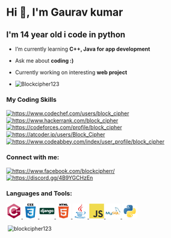 <h1 align="left">Hi 👋, I'm Gaurav kumar </h1>
<h2 align="left">I'm 14 year old i code in python </h3>

- I’m currently learning **C++, Java for app development**

- Ask me about **coding :)**

- Currently working on interesting **web project**
- <p align="left"> <img src="https://komarev.com/ghpvc/?username=Blockcipher123&label=Profile%20views&color=0e75b6&style=flat" alt="Blockcipher123" /> </p>

<!-- - 📫 How to reach me **blockcipher1@gmail.com** -->

<!-- my coding skills -->

<h3 align="left">My Coding Skills</h3>
<p align="left">
	<a href="https://www.codechef.com/users/block_cipher" target="blank"><img align="center" src="https://cdn.jsdelivr.net/npm/simple-icons@3.1.0/icons/codechef.svg" alt="https://www.codechef.com/users/block_cipher" height="30" width="40" /></a>
	<a href="https://www.hackerrank.com/block_cipher" target="blank"><img align="center" src="https://raw.githubusercontent.com/rahuldkjain/github-profile-readme-generator/master/src/images/icons/Social/hackerrank.svg" alt="https://www.hackerrank.com/block_cipher" height="30" width="40" /></a>
	<a href="https://codeforces.com/profile/block_cipher" target="blank"><img align="center" src="https://raw.githubusercontent.com/rahuldkjain/github-profile-readme-generator/master/src/images/icons/Social/codeforces.svg" alt="https://codeforces.com/profile/block_cipher" height="30" width="40" /></a>
	<a href="https://atcoder.jp/users/Block_Cipher" target="blank"><img align="center" src="https://user-images.githubusercontent.com/84004110/151791825-70a97e8b-da29-445f-ba13-e13ae4adaeab.png" alt="https://atcoder.jp/users/Block_Cipher" height="35" width="40"/></a>
	<a href="https://www.codeabbey.com/index/user_profile/block_cipher" target="blank"><img align="center" src="https://user-images.githubusercontent.com/84004110/151793264-e80e9b7a-c8b9-471d-a5c0-4cf0f55b60d9.jpg" alt="https://www.codeabbey.com/index/user_profile/block_cipher" height="35" width="40"/></a>



</p>

<h3 align="left">Connect with me:</h3>
<p align="left">
<a href="https://www.facebook.com/blockcipherr/" target="blank"><img align="center" src="https://raw.githubusercontent.com/rahuldkjain/github-profile-readme-generator/master/src/images/icons/Social/facebook.svg" alt="https://www.facebook.com/blockcipherr/" height="30" width="40" /></a>
<a href="https://discord.gg/4B9YGCHzEn" target="blank"><img align="center" src="https://raw.githubusercontent.com/rahuldkjain/github-profile-readme-generator/master/src/images/icons/Social/discord.svg" alt="https://discord.gg/4B9YGCHzEn" height="30" width="40" /></a>
</p>

<h3 align="left">Languages and Tools:</h3>
<p align="left"> <a href="https://www.w3schools.com/cpp/" target="_blank" rel="noreferrer"> <img src="https://raw.githubusercontent.com/devicons/devicon/master/icons/cplusplus/cplusplus-original.svg" alt="cplusplus" width="40" height="40"/> </a> <a href="https://www.w3schools.com/css/" target="_blank" rel="noreferrer"> <img src="https://raw.githubusercontent.com/devicons/devicon/master/icons/css3/css3-original-wordmark.svg" alt="css3" width="40" height="40"/> </a> <a href="https://www.djangoproject.com/" target="_blank" rel="noreferrer"> <img src="https://raw.githubusercontent.com/devicons/devicon/master/icons/django/django-original.svg" alt="django" width="40" height="40"/> </a> <a href="https://www.w3.org/html/" target="_blank" rel="noreferrer"> <img src="https://raw.githubusercontent.com/devicons/devicon/master/icons/html5/html5-original-wordmark.svg" alt="html5" width="40" height="40"/> </a> <a href="https://www.java.com" target="_blank" rel="noreferrer"> <img src="https://raw.githubusercontent.com/devicons/devicon/master/icons/java/java-original.svg" alt="java" width="40" height="40"/> </a> <a href="https://developer.mozilla.org/en-US/docs/Web/JavaScript" target="_blank" rel="noreferrer"> <img src="https://raw.githubusercontent.com/devicons/devicon/master/icons/javascript/javascript-original.svg" alt="javascript" width="40" height="40"/> </a> <a href="https://www.mysql.com/" target="_blank" rel="noreferrer"> <img src="https://raw.githubusercontent.com/devicons/devicon/master/icons/mysql/mysql-original-wordmark.svg" alt="mysql" width="40" height="40"/> </a> <a href="https://www.python.org" target="_blank" rel="noreferrer"> <img src="https://raw.githubusercontent.com/devicons/devicon/master/icons/python/python-original.svg" alt="python" width="40" height="40"/> </a> </p>

<p>&nbsp;<img align="center" src="https://github-readme-stats.vercel.app/api?username=blockcipher123&show_icons=true&locale=en" alt="blockcipher123" /></p>
